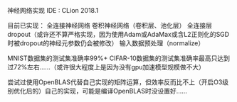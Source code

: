 神经网络实现
IDE : CLion 2018.1

目前已实现：
全连接神经网络
卷积神经网络（卷积层、池化层）
全连接层dropout（或许还不算严格实现，因为使用Adam或AdaMax或含L2正则化的SGD时被dropout的神经元参数仍会被修改）
输入数据预处理（normalize）

MNIST数据集的测试集准确率99%+
CIFAR-10数据集的测试集准确率最高只达到过72%左右……（或许很大程度上是因为没有gpu加速模型规模做不大）

尝试过使用OpenBLAS代替自己实现的矩阵运算，但效率反而比不上（开启O3级别优化后的）自己的实现，可能是编译OpenBLAS时没设置好……